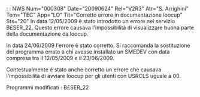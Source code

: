  :  : NWS Num="000308" Date="20090624" Rel="V2R3" Atr="S. Arrighini" Tem="TEC" App="LO" Tit="Corretto errore in documentazione loocup" Sts="20"
In data 12/05/2009 è stato introdotto un errore nel servizio B£SER_22.
Questo errore causava l'impossibilità di visualizzare buona parte della documentazione da loocup.

In data 24/06/2009 l'errore è stato corretto.
Si raccomanda la sostituzione del programma errato a chi avesse installato un SMEDEV con data compresa tra il 12/05/2009 e il 23/06/2009.

Contestualmente è stato anche corretto un errore che causava l'impossibilità di avviare loocup per gli utenti con USRCLS uguale a 00.

Programmi modificati : 
B£SER_22
